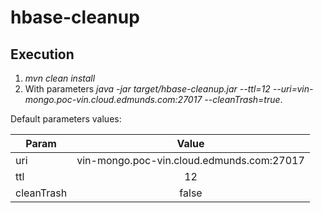 # hbase-cleanup

## Execution
1. *mvn clean install* 
2. With parameters *java -jar target/hbase-cleanup.jar --ttl=12 --uri=vin-mongo.poc-vin.cloud.edmunds.com:27017 --cleanTrash=true*.

Default parameters values:

| Param         | Value                                         |
| ------------- |:---------------------------------------------:|
| uri           | vin-mongo.poc-vin.cloud.edmunds.com:27017     |
| ttl           | 12                                            |
| cleanTrash    | false                                         |



